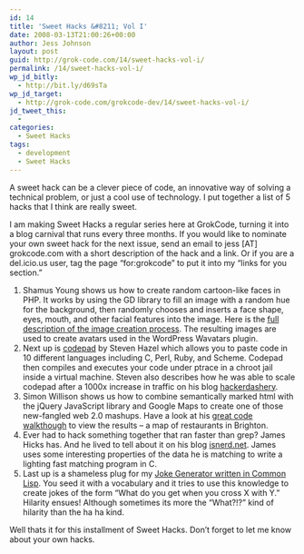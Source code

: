 ```yaml
---
id: 14
title: 'Sweet Hacks &#8211; Vol I'
date: 2008-03-13T21:00:26+00:00
author: Jess Johnson
layout: post
guid: http://grok-code.com/14/sweet-hacks-vol-i/
permalink: /14/sweet-hacks-vol-i/
wp_jd_bitly:
  - http://bit.ly/d69sTa
wp_jd_target:
  - http://grok-code.com/grokcode-dev/14/sweet-hacks-vol-i/
jd_tweet_this:
  - 
categories:
  - Sweet Hacks
tags:
  - development
  - Sweet Hacks
---
```

A sweet hack can be a clever piece of code, an innovative way of solving a technical problem, or just a cool use of technology. I put together a list of 5 hacks that I think are really sweet.

I am making Sweet Hacks a regular series here at GrokCode, turning it into a blog carnival that runs every three months. If you would like to nominate your own sweet hack for the next issue, send an email to jess [AT] grokcode.com with a short description of the hack and a link. Or if you are a del.icio.us user, tag the page &#8220;for:grokcode&#8221; to put it into my &#8220;links for you section.&#8221;<!--more-->

  1. Shamus Young shows us how to create random cartoon-like faces in PHP. It works by using the GD library to fill an image with a random hue for the background, then randomly chooses and inserts a face shape, eyes, mouth, and other facial features into the image. Here is the [full description of the image creation process](http://www.shamusyoung.com/twentysidedtale/?p=1463 "image creation process"). The resulting images are used to create avatars used in the WordPress Wavatars plugin.
  2. Next up is [codepad](http://codepad.org/ "codepad") by Steven Hazel which allows you to paste code in 10 different languages including C, Perl, Ruby, and Scheme. Codepad then compiles and executes your code under ptrace in a chroot jail inside a virtual machine. Steven also describes how he was able to scale codepad after a 1000x increase in traffic on his blog [hackerdashery](http://www.hackerdashery.com/2008/03/scaling-at-2am-with-ec2.html "hackerdashery").
  3. Simon Willison shows us how to combine semantically marked html with the jQuery JavaScript library and Google Maps to create one of those new-fangled web 2.0 mashups. Have a look at his [great code walkthough](http://24ways.org/2007/unobtrusively-mapping-microformats-with-jquery "code walkthrough") to view the results &#8211; a map of restaurants in Brighton.
  4. Ever had to hack something together that ran faster than grep? James Hicks has. And he lived to tell about it on his blog [isnerd.net](http://isnerd.net/2008/02/26/faster-than-grep/ "isnerd.net"). James uses some interesting properties of the data he is matching to write a lighting fast matching program in C.
  5. Last up is a shameless plug for my [Joke Generator written in Common Lisp](http://grokcode.com/12/how-to-write-original-jokes-or-have-a-computer-do-it-for-you/ "Common Lisp joke generator"). You seed it with a vocabulary and it tries to use this knowledge to create jokes of the form &#8220;What do you get when you cross X with Y.&#8221; Hilarity ensues! Although sometimes its more the &#8220;What?!?&#8221; kind of hilarity than the ha ha kind.

Well thats it for this installment of Sweet Hacks. Don&#8217;t forget to let me know about your own hacks.
